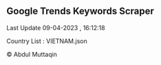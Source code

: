 

## Google Trends Keywords Scraper 
 
Last Update 09-04-2023 , 16:12:18

Country List :
VIETNAM.json



© Abdul Muttaqin 

